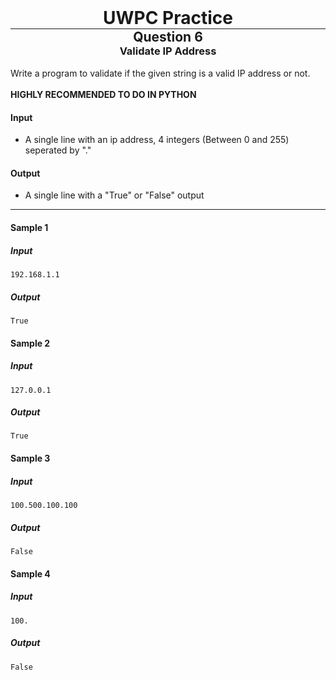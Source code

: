 <div align="center" >
    <h1 style="margin:0px"> UWPC Practice </h1>
    <hr style="margin:0px">
    <h2 style="margin:0px"> Question 6 </h2>
    <h3 style="margin:0px"> Validate IP Address </h3>
</div>
<br>
Write a program to validate if the given string is a valid IP address or not.
<br>
<br>
<b>HIGHLY RECOMMENDED TO DO IN PYTHON</b>

#### Input
 - A single line with an ip address, 4 integers (Between 0 and 255) seperated by "."

#### Output
 - A single line with a "True" or "False" output

<hr>

#### Sample 1
##### Input
```
192.168.1.1
```
##### Output
```
True
```

#### Sample 2
##### Input
```
127.0.0.1
```
##### Output
```
True
```

#### Sample 3
##### Input
```
100.500.100.100
```
##### Output
```
False
```

#### Sample 4
##### Input
```
100.
```
##### Output
```
False
```